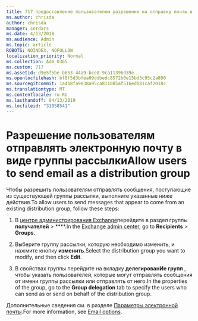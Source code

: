```yaml
---
title: 717 предоставление пользователям разрешения на отправку почты в виде списка рассылки
ms.author: chrisda
author: chrisda
manager: serdars
ms.date: 4/13/2018
ms.audience: Admin
ms.topic: article
ROBOTS: NOINDEX, NOFOLLOW
localization_priority: Normal
ms.collection: Adm_O365
ms.custom: 717
ms.assetid: d9e5f5be-b653-44a9-bce8-9ca11396d39e
ms.openlocfilehash: bf8f5d3bfea09ddbedc8572b0e15bd3c95c2a890
ms.sourcegitcommit: 1a4b8fa9e38a95ca811085af516edb81caf2018c
ms.translationtype: MT
ms.contentlocale: ru-RU
ms.lasthandoff: 04/13/2019
ms.locfileid: "31858541"
---
```

# <a name="allow-users-to-send-email-as-a-distribution-group"></a><span data-ttu-id="d4b75-102">Разрешение пользователям отправлять электронную почту в виде группы рассылки</span><span class="sxs-lookup"><span data-stu-id="d4b75-102">Allow users to send email as a distribution group</span></span>

<span data-ttu-id="d4b75-103">Чтобы разрешить пользователям отправлять сообщения, поступающие из существующей группы рассылки, выполните указанные ниже действия.</span><span class="sxs-lookup"><span data-stu-id="d4b75-103">To allow users to send messages that appear to come from an existing distribution group, follow these steps:</span></span>

1. <span data-ttu-id="d4b75-104">В [центре администрирования Exchange](https://outlook.office365.com/ecp/)перейдите в раздел группы **получателей** \> \*\*\*\*.</span><span class="sxs-lookup"><span data-stu-id="d4b75-104">In the [Exchange admin center](https://outlook.office365.com/ecp/), go to **Recipients** \> **Groups**.</span></span>

2. <span data-ttu-id="d4b75-105">Выберите группу рассылки, которую необходимо изменить, и нажмите кнопку **изменить**.</span><span class="sxs-lookup"><span data-stu-id="d4b75-105">Select the distribution group you want to modify, and then click **Edit**.</span></span>

3. <span data-ttu-id="d4b75-106">В свойствах группы перейдите на вкладку **делегированИе групп** , чтобы указать пользователей, которые могут отправлять сообщения от имени группы рассылки или отправлять от него.</span><span class="sxs-lookup"><span data-stu-id="d4b75-106">In the properties of the group, go to the **Group delegation** tab to specify the users who can send as or send on behalf of the distribution group.</span></span>

<span data-ttu-id="d4b75-107">Дополнительные сведения см. в разделе [Параметры электронной почты](https://technet.microsoft.com/library/bb124513.aspx#groupdelegation).</span><span class="sxs-lookup"><span data-stu-id="d4b75-107">For more information, see [Email options](https://technet.microsoft.com/library/bb124513.aspx#groupdelegation).</span></span>
